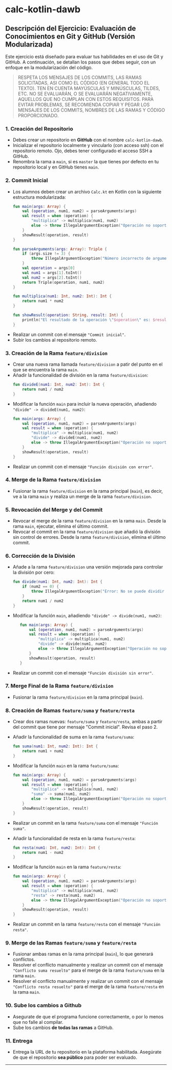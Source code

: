 # calc-kotlin-dawb

## Descripción del Ejercicio: Evaluación de Conocimientos en Git y GitHub (Versión Modularizada)

Este ejercicio está diseñado para evaluar tus habilidades en el uso de Git y GitHub. A continuación, se detallan los pasos que debes seguir, con un enfoque en la modularización del código.

> RESPETA LOS MENSAJES DE LOS COMMITS, LAS RAMAS SOLICITADAS, ASI COMO EL CÓDIGO (EN GENERAL TODO EL TEXTO). TEN EN CUENTA MAYÚSCULAS Y MINÚSCULAS, TILDES, ETC. NO SE EVALUARÁN, O SE EVALUARÁN NEGATIVAMENTE, AQUELLOS QUE NO CUMPLAN CON ESTOS REQUISITOS. PARA EVITAR PROBLEMAS, SE RECOMIENDA COPIAR Y PEGAR LOS MENSAJES DE LOS COMMITS, NOMBRES DE LAS RAMAS Y CÓDIGO PROPORCIONADO.

### **1. Creación del Repositorio**
- Debes crear un repositorio en **GitHub** con el nombre `calc-kotlin-dawb`.
- Inicializar el repositorio localmente y vincularlo (con acceso ssh) con el repositorio remoto. Ojo, debes tener configurado el acceso SSH a GitHub.
- Renombra la rama a `main`, si es `master` la que tienes por defecto en tu repositorio local y en GitHub tienes `main`.

### **2. Commit Inicial**
- Los alumnos deben crear un archivo `Calc.kt` en Kotlin con la siguiente estructura modularizada:
  ```kotlin
  fun main(args: Array) {
      val (operation, num1, num2) = parseArguments(args)
      val result = when (operation) {
          "multiplica" -> multiplica(num1, num2)
          else -> throw IllegalArgumentException("Operación no soportada")
      }
      showResult(operation, result)
  }

  fun parseArguments(args: Array): Triple {
      if (args.size != 3) {
          throw IllegalArgumentException("Número incorrecto de argumentos")
      }
      val operation = args[0]
      val num1 = args[1].toInt()
      val num2 = args[2].toInt()
      return Triple(operation, num1, num2)
  }

  fun multiplica(num1: Int, num2: Int): Int {
      return num1 * num2
  }

  fun showResult(operation: String, result: Int) {
      println("El resultado de la operación \"$operation\" es: $result")
  }
  ```
- Realizar un commit con el mensaje `"Commit inicial"`.
- Subir los cambios al repositorio remoto.

### **3. Creación de la Rama `feature/division`**
- Crear una nueva rama llamada `feature/division` a patir del punto en el que se encuentra la rama `main`.
- Añadir la funcionalidad de división en la rama `feature/division`:
  ```kotlin
  fun divideE(num1: Int, num2: Int): Int {
      return num1 / num2
  }
  ```
- Modificar la función `main` para incluir la nueva operación, añadiendo `"divide" -> divideE(num1, num2)`:
  ```kotlin
  fun main(args: Array) {
      val (operation, num1, num2) = parseArguments(args)
      val result = when (operation) {
          "multiplica" -> multiplica(num1, num2)
          "divide" -> divideE(num1, num2)
          else -> throw IllegalArgumentException("Operación no soportada")
      }
      showResult(operation, result)
  }
  ```
- Realizar un commit con el mensaje `"Función división con error"`.

### **4. Merge de la Rama `feature/division`**
- Fusionar la rama `feature/division` en la rama principal (`main`), es decir, ve a la rama `main` y realiza un merge de la rama `feature/division`.

### **5. Revocación del Merge y del Commit**
- Revocar el merge de la rama `feature/division` en la rama `main`. Desde la rama `main`, ejecutar, elimina el último commit.
- Revocar el commit en la rama `feature/division` que añadió la división sin control de errores. Desde la rama `feature/division`, elimina el último commit.

### **6. Corrección de la División**
- Añade a la rama `feature/division` una versión mejorada para controlar la división por cero:
  ```kotlin
  fun divide(num1: Int, num2: Int): Int {
      if (num2 == 0) {
          throw IllegalArgumentException("Error: No se puede dividir por cero")
      }
      return num1 / num2
  }
  ```

- Modificar la función `main`, añadiendo `"divide" -> divide(num1, num2)`:
  ```kotlin
     fun main(args: Array) {
         val (operation, num1, num2) = parseArguments(args)
         val result = when (operation) {
             "multiplica" -> multiplica(num1, num2)
             "divide" -> divide(num1, num2)
             else -> throw IllegalArgumentException("Operación no soportada")
         }
         showResult(operation, result)
     }
  ```  
- Realizar un commit con el mensaje `"Función división sin error"`.

### **7. Merge Final de la Rama `feature/division`**
- Fusionar la rama `feature/division` en la rama principal (`main`).

### **8. Creación de Ramas `feature/suma` y `feature/resta`**
- Crear dos ramas nuevas: `feature/suma` y `feature/resta`, ambas a partir del commit que tiene por mensaje "Commit inicial". Revisa el paso 2. 
- Añadir la funcionalidad de suma en la rama `feature/suma`:
  ```kotlin
  fun suma(num1: Int, num2: Int): Int {
      return num1 + num2
  }
  ```
- Modificar la función `main` en la rama `feature/suma`:
  ```kotlin
  fun main(args: Array) {
      val (operation, num1, num2) = parseArguments(args)
      val result = when (operation) {
          "multiplica" -> multiplica(num1, num2)
          "suma" -> suma(num1, num2)
          else -> throw IllegalArgumentException("Operación no soportada")
      }
      showResult(operation, result)
  }
  ```

- Realizar un commit en la rama `feature/suma` con el mensaje `"Función suma"`.

- Añadir la funcionalidad de resta en la rama `feature/resta`:
  ```kotlin
  fun resta(num1: Int, num2: Int): Int {
      return num1 - num2
  }
  ```
- Modificar la función `main` en la rama `feature/resta`:
  ```kotlin
  fun main(args: Array) {
      val (operation, num1, num2) = parseArguments(args)
      val result = when (operation) {
          "multiplica" -> multiplica(num1, num2)
          "resta" -> resta(num1, num2)
          else -> throw IllegalArgumentException("Operación no soportada")
      }
      showResult(operation, result)
  }
  ```

- Realizar un commit en la rama `feature/resta` con el mensaje `"Función resta"`.

### **9. Merge de las Ramas `feature/suma` y `feature/resta`**
- Fusionar ambas ramas en la rama principal (`main`), lo que generará conflictos.
- Resolver el conflicto manualmente y realizar un commit con el mensaje `"Conflicto suma resuelto"` para el merge de la rama `feature/suma` en la rama `main`.
- Resolver el conflicto manualmente y realizar un commit con el mensaje `"Conflicto resta resuelto"` para el merge de la rama `feature/resta` en la rama `main`.

### **10. Sube los cambios a Github**
- Asegurate de que el programa funcione correctamente, o por lo menos que no falle al compilar.
- Sube los cambios **de todas las ramas** a GitHub.

### **11. Entrega**
- Entrega la URL de tu repositorio en la plataforma habilitada. Asegúrate de que el repositorio **sea público** para poder ser evaluado.
---
